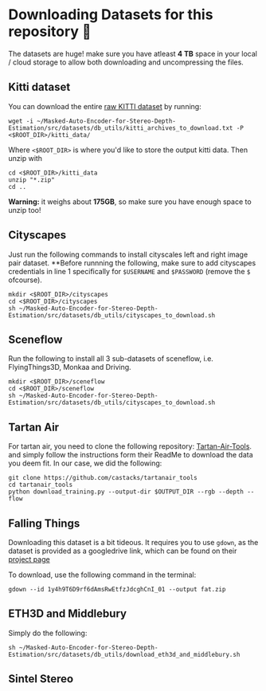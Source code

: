 # Downloading Datasets for this repository 💾
The datasets are huge! make sure you have atleast **4 TB** space in your local / cloud storage to allow both downloading and uncompressing the files.

## Kitti dataset 

You can download the entire [raw KITTI dataset](http://www.cvlibs.net/datasets/kitti/raw_data.php) by running:
```shell
wget -i ~/Masked-Auto-Encoder-for-Stereo-Depth-Estimation/src/datasets/db_utils/kitti_archives_to_download.txt -P <$ROOT_DIR>/kitti_data/
```
Where `<$ROOT_DIR>` is where you'd like to store the output kitti data. Then unzip with

```shell
cd <$ROOT_DIR>/kitti_data
unzip "*.zip"
cd ..
```

**Warning:** it weighs about **175GB**, so make sure you have enough space to unzip too!

## Cityscapes
Just run the following commands to install cityscales left and right image pair dataset. **Before runnning the following, make sure to add cityscapes credentials in line 1 specifically for `$USERNAME` and `$PASSWORD` (remove the `$` ofcourse).
```shell
mkdir <$ROOT_DIR>/cityscapes
cd <$ROOT_DIR>/cityscapes
sh ~/Masked-Auto-Encoder-for-Stereo-Depth-Estimation/src/datasets/db_utils/cityscapes_to_download.sh
```

## Sceneflow
Run the following to install all 3 sub-datasets of sceneflow, i.e. FlyingThings3D, Monkaa and Driving.

```shell
mkdir <$ROOT_DIR>/sceneflow
cd <$ROOT_DIR>/sceneflow
sh ~/Masked-Auto-Encoder-for-Stereo-Depth-Estimation/src/datasets/db_utils/cityscapes_to_download.sh
```

## Tartan Air
For tartan air, you need to clone the following repository: [Tartan-Air-Tools](https://github.com/castacks/tartanair_tools). and simply follow the instructions form their ReadMe to download the data you deem fit. In our case, we did the following:

```shell
git clone https://github.com/castacks/tartanair_tools
cd tartanair_tools
python download_training.py --output-dir $OUTPUT_DIR --rgb --depth --flow
```

## Falling Things
Downloading this dataset is a bit tideous. It requires you to use `gdown`, as the dataset is provided as a googledrive link, which can be found on their [project page](https://research.nvidia.com/publication/2018-06_falling-things-synthetic-dataset-3d-object-detection-and-pose-estimation)

To download, use the following command in the terminal:
```shell
gdown --id 1y4h9T6D9rf6dAmsRwEtfzJdcghCnI_01 --output fat.zip
```
## ETH3D and Middlebury
Simply do the following:

```shell
sh ~/Masked-Auto-Encoder-for-Stereo-Depth-Estimation/src/datasets/db_utils/download_eth3d_and_middlebury.sh
```

## Sintel Stereo